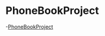 # PhoneBookProject 
-[PhoneBookProject](https://github.com/KS1502/PhoneBook.Tests/tree/main/PhoneBookTests/src/test/java/com/tests)
